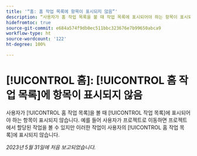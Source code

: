 ```yaml
---
title: '“홈: 홈 작업 목록에 항목이 표시되지 않음”'
description: “사용자가 홈 작업 목록을 볼 때 작업 목록에 표시되어야 하는 항목이 표시되지 않습니다. 예를 들어 사용자가 프로젝트로 이동하면 프로젝트에서 할당된 작업을 볼 수 있지만 이러한 작업이 사용자의 홈 작업 목록에 표시되지 않습니다.”
hidefromtoc: true
source-git-commit: e684a574f9db0ec511bbc323676e7b99650abca9
workflow-type: ht
source-wordcount: '122'
ht-degree: 100%

---
```



# [!UICONTROL 홈]: [!UICONTROL 홈 작업 목록]에 항목이 표시되지 않음

사용자가 [!UICONTROL 홈 작업 목록]을 볼 때 [!UICONTROL 작업 목록]에 표시되어야 하는 항목이 표시되지 않습니다. 예를 들어 사용자가 프로젝트로 이동하면 프로젝트에서 할당된 작업을 볼 수 있지만 이러한 작업이 사용자의 [!UICONTROL 홈 작업 목록]에 표시되지 않습니다.

_2023년 5월 31일에 처음 보고되었습니다._

